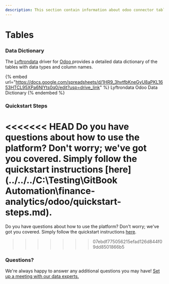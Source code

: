 ```yaml
---
description: This section contain information about odoo connector tables information
---
```


# Tables

### Data Dictionary

The [Lyftrondata](https://www.lyftrondata.com/) driver for [Odoo](https://www.lyftrondata.com/integration/finance-analytics/odoo//)[ ](https://www.lyftrondata.com/integration/odoo/)provides a detailed data dictionary of the tables with data types and column names.

{% embed url="https://docs.google.com/spreadsheets/d/1HR9_3hvtfbKneGyU8aPKL1653HTCL95XPa6NlYts0q0/edit?usp=drive_link" %}
Lyftrondata Odoo Data Dictionary
{% endembed %}

### Quickstart Steps

<<<<<<< HEAD
Do you have questions about how to use the platform? Don't worry; we've got you covered. Simply follow the quickstart instructions [here](../../../C:\Testing\GitBook Automation\finance-analytics/odoo/quickstart-steps.md).
=======
Do you have questions about how to use the platform? Don't worry; we've got you covered. Simply follow the quickstart instructions [here](../).
>>>>>>> 07ebdf775056215efad126d844f09dd8501866b5

### Questions? <a href="#questions" id="questions"></a>

We're always happy to answer any additional questions you may have! [Set up a meeting with our data experts.](https://www.lyftrondata.com/book-a-meeting/)
